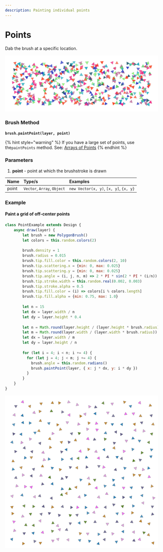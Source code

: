 ```yaml
---
description: Painting individual points
---
```


# Points

Dab the brush at a specific location.

![](../../.gitbook/assets/6167ae.png)

### Brush Method <a id="overview"></a>

**`brush.paintPoint(layer, point)`**

{% hint style="warning" %}
If you have a large set of points, use the`paintPoints` method. See: [Arrays of Points](arrays-of-points.md) 
{% endhint %}

### ‌Parameters‌

1. **point** - point at which the brushstroke is drawn

| Name | Type/s | Examples |
| :--- | :--- | :--- |
| point | `Vector`, `Array`, `Object` | `new Vector(x, y)`, `[x, y]`, `{x, y}` |

### Example

#### Paint a grid of off-center points

```javascript
class PointExample extends Design {
    async draw(layer) {
        let brush = new PolygonBrush()
        let colors = this.random.colors(2)

        brush.density = 1
        brush.radius = 0.015
        brush.tip.fill.color = this.random.colors(2, 10)
        brush.tip.scattering.x = {min: 0, max: 0.025}
        brush.tip.scattering.y = {min: 0, max: 0.025}
        brush.tip.angle = (i, j, n, m) => 2 * PI * sin(2 * PI * (i/n))
        brush.tip.stroke.width = this.random.real(0.002, 0.003)
        brush.tip.stroke.alpha = 0.5
        brush.tip.fill.color = (i) => colors[i % colors.length]
        brush.tip.fill.alpha = {min: 0.75, max: 1.0}
        
        let n = 15
        let dx = layer.width / n
        let dy = layer.height * 0.4
        
        let n = Math.round(layer.height / (layer.height * brush.radius))
        let m = Math.round(layer.width / (layer.width * brush.radius))
        let dx = layer.width / m
        let dy = layer.height / n
        
        for (let i = 4; i < n; i += 4) {
          for (let j = 4; j < m; j += 4) {
            brush.angle = this.random.radians()
            brush.paintPoint(layer, { x: j * dx, y: i * dy })
          }
        }
    }
}
```

![Example Output](../../.gitbook/assets/af62a3.png)



